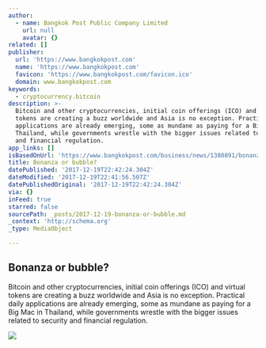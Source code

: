 ```yaml
---
author:
  - name: Bangkok Post Public Company Limited
    url: null
    avatar: {}
related: []
publisher:
  url: 'https://www.bangkokpost.com'
  name: 'https://www.bangkokpost.com'
  favicon: 'https://www.bangkokpost.com/favicon.ico'
  domain: www.bangkokpost.com
keywords:
  - cryptocurrency.bitcoin
description: >-
  Bitcoin and other cryptocurrencies, initial coin offerings (ICO) and virtual
  tokens are creating a buzz worldwide and Asia is no exception. Practical daily
  applications are already emerging, some as mundane as paying for a Big Mac in
  Thailand, while governments wrestle with the bigger issues related to security
  and financial regulation.
app_links: []
isBasedOnUrl: 'https://www.bangkokpost.com/business/news/1380891/bonanza-or-bubble-'
title: Bonanza or bubble?
datePublished: '2017-12-19T22:42:24.304Z'
dateModified: '2017-12-19T22:41:56.507Z'
datePublishedOriginal: '2017-12-19T22:42:24.304Z'
via: {}
inFeed: true
starred: false
sourcePath: _posts/2017-12-19-bonanza-or-bubble.md
_context: 'http://schema.org'
_type: MediaObject

---
```

<article style=""><h1>Bonanza or bubble?</h1><p>Bitcoin and other cryptocurrencies, initial coin offerings (ICO) and virtual tokens are creating a buzz worldwide and Asia is no exception. Practical daily applications are already emerging, some as mundane as paying for a Big Mac in Thailand, while governments wrestle with the bigger issues related to security and financial regulation.</p><img src="https://www.bangkokpost.com/media/content/dcx/2017/12/18/2581687_620x413.jpg" /></article>